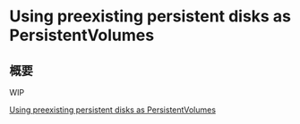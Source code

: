 # Using preexisting persistent disks as PersistentVolumes

## 概要

WIP

[Using preexisting persistent disks as PersistentVolumes](https://cloud.google.com/kubernetes-engine/docs/how-to/persistent-volumes/preexisting-pd)